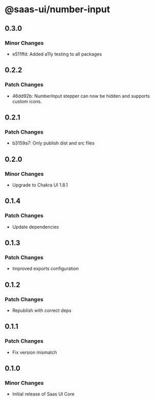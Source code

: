 # @saas-ui/number-input

## 0.3.0

### Minor Changes

- e511ffd: Added a11y testing to all packages

## 0.2.2

### Patch Changes

- 46dd92b: NumberInput stepper can now be hidden and supports custom icons.

## 0.2.1

### Patch Changes

- b3159a7: Only publish dist and src files

## 0.2.0

### Minor Changes

- Upgrade to Chakra UI 1.8.1

## 0.1.4

### Patch Changes

- Update dependencies

## 0.1.3

### Patch Changes

- Improved exports configuration

## 0.1.2

### Patch Changes

- Republish with correct deps

## 0.1.1

### Patch Changes

- Fix version mismatch

## 0.1.0

### Minor Changes

- Initial release of Saas UI Core

